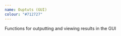```yaml
---
name: Ouptuts (GUI)
colour: "#712727"
---
```


Functions for outputting and viewing results in the GUI
